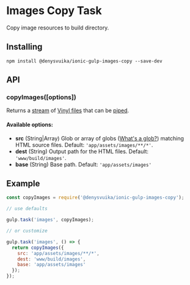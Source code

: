 # Images Copy Task
Copy image resources to build directory.

## Installing

`npm install @denysvuika/ionic-gulp-images-copy --save-dev`

## API

### copyImages([options])

Returns a [stream](http://nodejs.org/api/stream.html) of [Vinyl files](https://github.com/wearefractal/vinyl-fs)
that can be [piped](http://nodejs.org/api/stream.html#stream_readable_pipe_destination_options).

#### Available options:

- **src** (String|Array) Glob or array of globs ([What's a glob?](https://github.com/isaacs/node-glob#glob-primer)) matching HTML source files. Default: `'app/assets/images/**/*'`.
- **dest** (String) Output path for the HTML files. Default: `'www/build/images'`.
- **base** (String) Base path. Default: `'app/assets/images'`

## Example

```js
const copyImages = require('@denysvuika/ionic-gulp-images-copy');

// use defaults

gulp.task('images', copyImages);

// or customize

gulp.task('images', () => {
  return copyImages({
    src: 'app/assets/images/**/*',
    dest: 'www/build/images',
    base: 'app/assets/images'
  });
});
```
